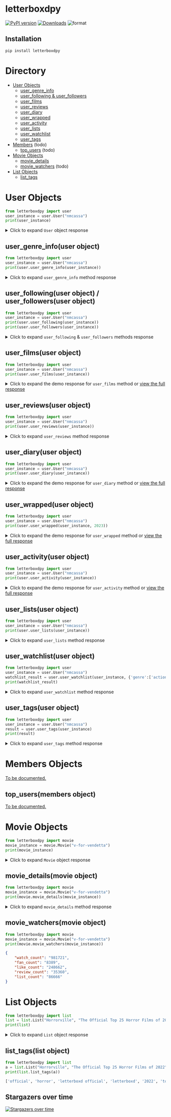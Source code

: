 # letterboxdpy

[![PyPI version](https://badge.fury.io/py/letterboxdpy.svg)](https://badge.fury.io/py/letterboxdpy)
[![Downloads](https://static.pepy.tech/personalized-badge/letterboxdpy?period=total&units=none&left_color=grey&right_color=blue&left_text=Downloads)](https://pepy.tech/project/letterboxdpy)
![format](https://img.shields.io/pypi/format/letterboxdpy)

## Installation

```
pip install letterboxdpy
```

# Directory
 - [User Objects](#User)
    - [user_genre_info](#user_genre_info)
    - [user_following & user_followers](#user_following)
    - [user_films](#user_films)
    - [user_reviews](#user_reviews)
    - [user_diary](#user_diary)
    - [user_wrapped](#user_wrapped)
    - [user_activity](#user_activity)
    - [user_lists](#user_lists)
    - [user_watchlist](#user_watchlist)
    - [user_tags](#user_tags)
 - [Members](#Members) (todo)
    - [top_users](#top_users) (todo)
 - [Movie Objects](#Movie)
    - [movie_details](#movie_details)
    - [movie_watchers](#movie_watchers) (todo)
 - [List Objects](#List)
    - [list_tags](#list_tags)

<h1 id="User">User Objects</h1>

```python
from letterboxdpy import user
user_instance = user.User("nmcassa")
print(user_instance)
```

<details>
  <summary>Click to expand <code>User</code> object response</summary>
  
```json
{
  "username": "nmcassa",
  "id": "1500306",
  "display_name": "nmcassa",
  "bio": null,
  "location": null,
  "website": null,
  "watchlist_length": 58,
  "stats": {
    "films": 536,
    "this_year": 17,
    "list": 1,
    "following": 9,
    "followers": 7
  },
  "favorites": [
    [
      "The Grand Budapest Hotel",
      "the-grand-budapest-hotel"
    ],
    ...
  ],
  "avatar": {
    "exists": true,
    "size": [
      1000,
      1000
    ],
    "url": "https://a.ltrbxd.com/resized/avatar/upload/1/5/0/0/3/0/6/shard/avtr-0-1000-0-1000-crop.jpg"
  },
  "recent": {
    "watchlist": {
      "51707": {
        "name": "Raising Arizona",
        "slug": "raising-arizona"
      },
      ...
    },
    "diary": {
      "months": {
        "2": [
          [
            "9",
            "Argylle"
          ],
          ...
        ],
        "1": [
          [
            "29",
            "PlayTime"
          ],
          ...
        ]
      }
    }
  }
}
```
</details>

<h2 id="user_genre_info">user_genre_info(user object)</h2>

```python
from letterboxdpy import user
user_instance = user.User("nmcassa")
print(user.user_genre_info(user_instance))
```

<details>
  <summary>Click to expand <code>user_genre_info</code> method response</summary>

```json
{
    "action":55,
    "adventure":101,
    "animation":95,
    "comedy":188,
    "crime":22,
    "documentary":16,
    "drama":94,
    "family":109,
    "fantasy":54,
    "history":5,
    "horror":27,
    "music":9,
    "mystery":30,
    "romance":29,
    "science-fiction":48,
    "thriller":43,
    "tv-movie":13,
    "war":4,
    "western":5
}
```
</details>

<h2 id="user_following">user_following(user object) / user_followers(user object)</h2>

```python
from letterboxdpy import user
user_instance = user.User("nmcassa")
print(user.user_following(user_instance))
print(user.user_followers(user_instance))
```

<details>
  <summary>Click to expand <code>user_following</code> & <code>user_followers</code> methods response</summary>

```json
{
    "ppark": {
        "display_name": "ppark"
    },
    "ryanshubert": {
        "display_name": "ryanshubert"
    },
    "crescendohouse": {
        "display_name": "Crescendo House"
    },...
}
   "ppark": {
        "display_name": "ppark"
    },
    "joacogarcia2023": {
        "display_name": "joacogarcia2023"
    },
    "ryanshubert": {
        "display_name": "ryanshubert"
    },...
}
```
</details>

<h2 id="user_films">user_films(user object)</h2>

```python
from letterboxdpy import user
user_instance = user.User("nmcassa")
print(user.user_films(user_instance))
```

<details>
    <summary>Click to expand the demo response for <code>user_films</code> method or <a href="/examples/exports/users/nmcassa/user_films.json" target="_blank">view the full response</a></summary>

```json
{
    "movies": {
        "godzilla-minus-one": {
            "name": "Godzilla Minus One",
            "id": "845706",
            "rating": 10,
            "liked": true
        },
        "flcl": {
            "name": "FLCL",
            "id": "284640",
            "rating": null,
            "liked": true
        },...
    },
    "count": 528,
    "liked_count": 73,
    "rating_count": 493,
    "rating_average": 6.43,
    "rating_percentage": 93.37,
    "liked_percentage": 13.83
}
```
</details>

<h2 id="user_reviews">user_reviews(user object)</h2>

```python
from letterboxdpy import user
user_instance = user.User("nmcassa")
print(user.user_reviews(user_instance))
```

<details>
  <summary>Click to expand <code>user_reviews</code> method response</summary>

```json
{
    "reviews": {
        "495592379": {
            "movie": {
                "name": "Poor Things",
                "slug": "poor-things-2023",
                "id": "710352",
                "release": 2023,
                "link": "https://letterboxd.com/film/poor-things-2023/"
            },
            "type": "Watched",
            "no": 0,
            "link": "https://letterboxd.com/nmcassa/film/poor-things-2023/",
            "rating": 6,
            "review": {
                "content": "It looks like AI art and weird movie",
                "spoiler": false
            },
            "date": {
                "year": 2023,
                "month": 12,
                "day": 26
            },
            "page": 1
        },
        "152420824": {
            "movie": {
                "name": "I'm Thinking of Ending Things",
                "slug": "im-thinking-of-ending-things",
                "id": "430806",
                "release": 2020,
                "link": "https://letterboxd.com/film/im-thinking-of-ending-things/"
            },
            "type": "Watched",
            "no": 0,
            "link": "https://letterboxd.com/nmcassa/film/im-thinking-of-ending-things/",
            "rating": 8,
            "review": {
                "content": "yeah i dont get it",
                "spoiler": false
            },
            "date": {
                "year": 2021,
                "month": 2,
                "day": 14
            },
            "page": 1
        }
    },
    "count": 7,
    "last_page": 1
}
```
</details>

<h2 id="user_diary">user_diary(user object)</h2>

```python
from letterboxdpy import user
user_instance = user.User("nmcassa")
print(user.user_diary(user_instance))
```

<details>
    <summary>Click to expand the demo response for <code>user_diary</code> method or <a href="/examples/exports/users/nmcassa/user_diary.json" target="_blank">view the full response</a></summary>

```json
{
    "entrys": {
        "513520182": {
            "name": "Black Swan",
            "slug": "black-swan",
            "id": "20956",
            "release": 2010,
            "runtime": 108,
            "rewatched": false,
            "rating": 9,
            "liked": true,
            "reviewed": false,
            "date": {
                "year": 2024,
                "month": 1,
                "day": 15
            },
            "page": 1
        },...
        ...},
        "129707465": {
            "name": "mid90s",
            "slug": "mid90s",
            "id": "370451",
            "release": 2018,
            "runtime": 86,
            "rewatched": false,
            "rating": 8,
            "liked": false,
            "reviewed": false,
            "date": {
                "year": 2020,
                "month": 10,
                "day": 20
            },
            "page": 7
        }
    },
    "count": 337,
    "last_page": 7
}
```
</details>

<h2 id="user_wrapped">user_wrapped(user object)</h2>

```python
from letterboxdpy import user
user_instance = user.User("nmcassa")
print(user.user_wrapped(user_instance, 2023))
```

<details>
    <summary>Click to expand the demo response for <code>user_wrapped</code> method or <a href="/examples/exports/users/nmcassa/user_wrapped.json" target="_blank">view the full response</a></summary>

```json
{
    "year": 2023,
    "logged": 120,
    "total_review": 2,
    "hours_watched": 223,
    "total_runtime": 13427,
    "first_watched": {
        "332289592": {
            "name": "The Gift",
            "slug": "the-gift-2015-1",
            "id": "255927",
            "release": 2015,
            "runtime": 108,
            "actions": {
                "rewatched": false,
                "rating": 6,
                "liked": false,
                "reviewed": false
            },
            "date": {
                "year": 2023,
                "month": 1,
                "day": 1
            },
            "page": {
                "url": "https://letterboxd.com/nmcassa/films/diary/for/2023/page/3/",
                "no": 3
            }
        }
    },
    "last_watched": {
        "495592379": {...}
    },
    "movies": {
        "495592379": {
            "name": "Poor Things",
            "slug": "poor-things-2023",
            "id": "710352",
            "release": 2023,
            "runtime": 141,
            "actions": {
                "rewatched": false,
                "rating": 6,
                "liked": false,
                "reviewed": true
            },
            "date": {
                "year": 2023,
                "month": 12,
                "day": 26
            },
            "page": {
                "url": "https://letterboxd.com/nmcassa/films/diary/for/2023/page/1/",
                "no": 1
            }
        },...
    },
    "months": {
        "1": 21,
        "2": 7,
        "3": 7,
        "4": 6,
        "5": 11,
        "6": 9,
        "7": 15,
        "8": 11,
        "9": 5,
        "10": 9,
        "11": 7,
        "12": 12
    },
    "days": {
        "1": 18,
        "2": 14,
        "3": 9,
        "4": 17,
        "5": 14,
        "6": 27,
        "7": 21
    },
    "milestones": {
        "50": {
            "413604382": {
                "name": "Richard Pryor: Live in Concert",
                "slug": "richard-pryor-live-in-concert",
                "id": "37594",
                "release": 1979,
                "runtime": 78,
                "actions": {
                    "rewatched": false,
                    "rating": 7,
                    "liked": false,
                    "reviewed": false
                },
                "date": {
                    "year": 2023,
                    "month": 7,
                    "day": 13
                },
                "page": {
                    "url": "https://letterboxd.com/nmcassa/films/diary/for/2023/page/1/",
                    "no": 1
                }
            }
        },
        "100": {
            "347318246": {...}
        }
    }
}
```
</details>

<h2 id="user_activity">user_activity(user object)</h2>

```python
from letterboxdpy import user
user_instance = user.User("nmcassa")
print(user.user_activity(user_instance))
```

<details>
    <summary>Click to expand the demo response for <code>user_activity</code> method or <a href="/examples/exports/users/nmcassa/user_activity.json" target="_blank">view the full response</a></summary>

```json
{
  "user": "nmcassa",
  "logs": {
    "6302725458": {
      "event_type": "basic",
      "time": {
        "year": 2024,
        "month": 1,
        "day": 30,
        "hour": 4,
        "minute": 7,
        "second": 42
      },
      "log_type": "watched",
      "title": "nmcassa   watched and rated  PlayTime   \u2605\u2605\u2605\u2605  on Monday Jan 29, 2024",
      "film": "PlayTime"
    },
    "6171883694": {
        "event_type": "review",
        "time": {
            "year": 2024,
            "month": 1,
            "day": 29,
            "hour": 12,
            "minute": 59,
            "second": 59
        },
        "event": "review",
        "type": "watched",
        "title": "nmcassa watched",
        "film": "example movie name",
        "film_year": 2000,
        "rating": 10,
        "spoiler": true,
        "review": "example review"
    },
    "6263706885": {
      "event_type": "basic",
      "time": {
        "year": 2024,
        "month": 1,
        "day": 23,
        "hour": 14,
        "minute": 32,
        "second": 12
      },
      "log_type": "liked",
      "title": "nmcassa liked L\u00e9o Barbosa\u2019s \ud83c\udfc6 Oscars 2024 list",
      "username": "000_leo"
    },...
}
```
</details>

<h2 id="user_lists">user_lists(user object)</h2>

```python
from letterboxdpy import user
user_instance = user.User("nmcassa")
print(user.user_lists(user_instance))
```

<details>
  <summary>Click to expand <code>user_lists</code> method response</summary>

```json
{
  "lists": {
    "30052453": {
      "title": "DEF CON Movie List",
      "slug": "def-con-movie-list",
      "description": "The DEF CON Hacking Conference's suggested movie list. defcon.org/html/links/movie-list.html",
      "url": "https://letterboxd.com/nmcassa/list/def-con-movie-list/",
      "count": 11,
      "likes": 0,
      "comments": 0
    }
  },
  "count": 1,
  "last_page": 1
}
```
</details>

<h2 id="user_watchlist">user_watchlist(user object)</h2>

```python
from letterboxdpy import user
user_instance = user.User("nmcassa")
watchlist_result = user.user_watchlist(user_instance, {'genre':['action','-drama']})
print(watchlist_result)
```

<details>
  <summary>Click to expand <code>user_watchlist</code> method response</summary>

```json
{
  "available": true,
  "count": 57,
  "data_count": 6,
  "last_page": 1,
  "filters": {
    "genre": [
      "action",
      "-drama"
    ]
  },
  "data": {
    "51397": {
      "name": "From Dusk Till Dawn",
      "slug": "from-dusk-till-dawn",
      "no": 6,
      "page": 1,
      "url": "https://letterboxd.com/films/from-dusk-till-dawn/"
    },...
    "62780": {
      "name": "Mad Max: Fury Road",
      "slug": "mad-max-fury-road",
      "no": 1,
      "page": 1,
      "url": "https://letterboxd.com/films/mad-max-fury-road/"
    }
  }
}
```
</details>

<h2 id="user_tags">user_tags(user object)</h2>

```python
from letterboxdpy import user
user_instance = user.User("nmcassa")
result = user.user_tags(user_instance)
print(result)
```

<details>
  <summary>Click to expand <code>user_tags</code> method response</summary>

```json
{
  "films": {"tags": {"lol": {...}}, "count": 1},
  "diary": {"tags": {"lol": {...}}, "count": 1},
  "reviews": {"tags": {"lol": {...}}, "count": 1},
  "lists": {
    "tags": {
      "hacking": {
        "name": "hacking",
        "title": "hacking",
        "link": "/nmcassa/tag/hacking/lists/",
        "count": 1,
        "no": 1
      }
    },
    "count": 1
  },
  "count": 4
}
```
</details>

<h1 id="Members">Members Objects</h1>

[To be documented.](https://github.com/search?q=repo:nmcassa/letterboxdpy+MemberListing)

<h2 id="top_users">top_users(members object)</h2>

[To be documented.](https://github.com/search?q=repo:nmcassa/letterboxdpy+top_users)

<h1 id="Movie">Movie Objects</h1>

```python
from letterboxdpy import movie
movie_instance = movie.Movie("v-for-vendetta")
print(movie_instance)
```

<details>
  <summary>Click to expand <code>Movie</code> object response</summary>

```json
{
    "url": "https://letterboxd.com/film/v-for-vendetta",
    "tmdb_link": "https://www.themoviedb.org/movie/752/",
    "poster": "https://a.ltrbxd.com/resized/film-poster/5/1/4/0/0/51400-v-for-vendetta-0-230-0-345-crop.jpg",
    "rating": 3.83,
    "year": 2005,
    "description": "In a world in which Great Britain has become a fascist state, a masked vigilante known only as \u201cV\u201d conducts guerrilla warfare against the oppressive British government. When V rescues a young woman from the secret police, he finds in her an ally with whom he can continue his fight to free the people of Britain.",
    "directors": [
        "James McTeigue"
    ],
    "genres": [
        "Thriller",
        "Science Fiction",...
    ],
    "popular_reviews": [
        {
            "reviewer": "zoey luke",
            "rating": " \u2605\u2605\u2605\u2605\u00bd ",
            "review": "I love natalie Portman and I hate the government"
        },
        {
            "reviewer": "shay",
            "rating": " \u2605\u2605\u2605\u2605\u2605 ",
            "review": "i'm like natalie portman in this film because after watching this i, too, became bald."
        },...
    ]
}
```
</details>

<h2 id="movie_details">movie_details(movie object)</h2>

```python
from letterboxdpy import movie
movie_instance = movie.Movie("v-for-vendetta")
print(movie.movie_details(movie_instance))
```

<details>
  <summary>Click to expand <code>movie_details</code> method response</summary>

```json
{
    "Country": [
        "Germany",
        "UK",
        "USA"
    ],
    "Studio": [
        "Virtual Studios",
        "Anarchos Productions",
        "Silver Pictures",
        "F\u00fcnfte Babelsberg Film",
        "Warner Bros. Productions",
        "DC Vertigo"
    ],
    "Language": [
        "English"
    ]
}
```
</details>

<h2 id="movie_watchers">movie_watchers(movie object)</h2>

```python
from letterboxdpy import movie
movie_instance = movie.Movie("v-for-vendetta")
print(movie.movie_watchers(movie_instance))
```

```json
{
    "watch_count": "981721",
    "fan_count": "8389",
    "like_count": "248662",
    "review_count": "35360",
    "list_count": "86666"
}
```

<h1 id="List">List Objects</h1>

```python
from letterboxdpy import list
list = list.List("Horrorville", "The Official Top 25 Horror Films of 2022")
print(list)
```

<details>
  <summary>Click to expand <code>List</code> object response</summary>

```json
{
    "title": "the-official-top-25-horror-films-of-2022",
    "author": "horrorville",
    "url": "https://letterboxd.com/horrorville/list/the-official-top-25-horror-films-of-2022/",
    "description": "To be updated monthly. It's ranked by average Letterboxd member rating. See the official top 50 of 2021 on Horrroville here. Eligibility rules: \u2022\u00a0Feature-length narrative films included only. \u2022\u00a0Shorts, documentaries, and TV are excluded. \u2022\u00a0Films must have their festival premiere in 2022 or their first national release in any country in 2022. \u2022\u00a0Films must have the horror genre tag on TMDb and Letterboxd. \u2022\u00a0There is a 1,000 minimum view threshold. Curated by Letterboxd Head of Platform Content Jack Moulton.",
    "filmCount": 25,
    "movies": [
        [
            "Nope",
            "/film/nope/"
        ],...
}
```
</details>

<h2 id="list_tags">list_tags(list object)</h2>

```python
from letterboxdpy import list
a = list.List("Horrorville", "The Official Top 25 Horror Films of 2022")
print(list.list_tags(a))
```

```python
['official', 'horror', 'letterboxd official', 'letterboxd', '2022', 'topprofile', 'top 25']
```

## Stargazers over time
[![Stargazers over time](https://starchart.cc/nmcassa/letterboxdpy.svg?background=%2300000000&axis=%23848D97&line=%23238636)](https://starchart.cc/nmcassa/letterboxdpy)